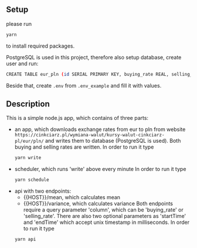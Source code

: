 ## Setup
please run
```sh
yarn
```
to install required packages.

PostgreSQL is used in this project, therefore also setup database, create user and run:
```sh
CREATE TABLE eur_pln (id SERIAL PRIMARY KEY, buying_rate REAL, selling_rate REAL, timestamp INT);
```
Beside that, create `.env` from `.env_example` and fill it with values.

## Description
This is a simple node.js app, which contains of three parts:
- an app, which downloads exchange rates from eur to pln from website 
`https://cinkciarz.pl/wymiana-walut/kursy-walut-cinkciarz-pl/eur/pln/` and writes them to database (PostgreSQL is used). Both buying and selling rates are written. In order to run it type
	```sh
	yarn write
	```
- scheduler, which runs 'write' above every minute
In order to run it type
	```sh
	yarn schedule
	```
- api with two endpoints:
	-	{{HOST}}/mean, which calculates mean
	- {{HOST}}/variance, which calculates variance
	Both endpoints require a query parameter 'column', which can be 'buying_rate' or 'selling_rate'. There are also two optional parameters as 'startTime' and 'endTime' which accept unix timestamp in milliseconds. In order to run it type
	```sh
	yarn api
	```
